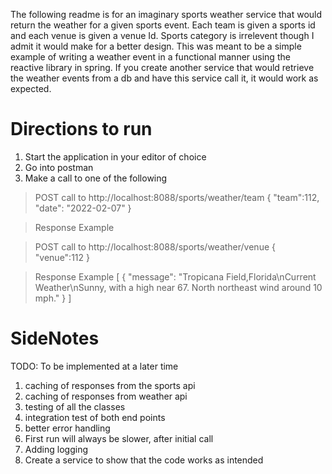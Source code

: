 The following readme is for an imaginary sports weather service that would return the weather for a given sports event.
Each team is given a sports id and each venue is given a venue Id. Sports category is irrelevent though I admit it would
make for a better design. This was meant to be a simple example of writing a weather event in a functional manner using
the reactive library in spring. If you create another service that would retrieve the weather events from a db
and have this service call it, it would work as expected. 

# Directions to run
1. Start the application in your editor of choice
2. Go into postman
3. Make a call to one of the following
> POST call to http://localhost:8088/sports/weather/team
{
    "team":112,
    "date": "2022-02-07"
}

> Response Example 


> POST call to http://localhost:8088/sports/weather/venue
{
    "venue":112
}

> Response Example [
{
"message": "Tropicana Field,Florida\\nCurrent Weather\\nSunny, with a high near 67. North northeast wind around 10 mph."
}
]

# SideNotes
TODO: To be implemented at a later time
1. caching of responses from the sports api
2. caching of responses from weather api
3. testing of all the classes
4. integration test of both end points
5. better error handling
6. First run will always be slower, after initial call
7. Adding logging
8. Create a service to show that the code works as intended 
